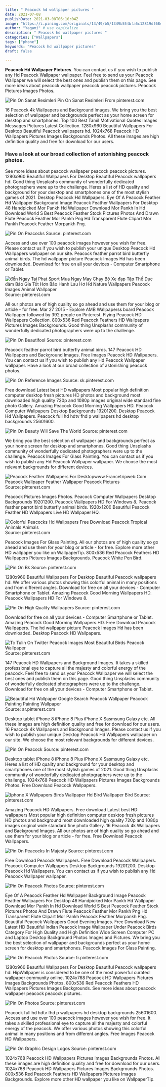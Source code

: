 ```yaml
---
title: " Peacock hd wallpaper pictures "
date: 2021-07-08
publishDate: 2021-03-08T06:10:04Z
image: "https://i.pinimg.com/originals/13/49/b5/1349b554bfa6c12819df68cf28406113.jpg"
author: "Yagami" # use capitalize
description: " Peacock hd wallpaper pictures "
categories: ["Wallpapers"]
tags: ["phone"]
keywords: "Peacock hd wallpaper pictures"
draft: false

---
```



**Peacock Hd Wallpaper Pictures**. You can contact us if you wish to publish any Hd Peacock Wallpaper wallpaper. Feel free to send us your Peacock Wallpaper we will select the best ones and publish them on this page. See more ideas about peacock wallpaper peacock peacock pictures. Peacock Pictures Images Photos.

![Pin On Sanat Resimleri](https://i.pinimg.com/originals/76/a1/25/76a1250475b55186fddd7da2fbbab10f.jpg "Pin On Sanat Resimleri")
Pin On Sanat Resimleri From pinterest.com


16 Peacock 4k Wallpapers and Background Images. We bring you the best selection of wallpaper and backgrounds perfect as your home screen for desktop and smartphones. Top 100 Best Tamil Motivational Quotes Images Messages Pictures Latest Collection. 1280x960 Beautiful Wallpapers For Desktop Beautiful Peacock wallpapers hd. 1024x768 Peacock HD Wallpapers Pictures Images Backgrounds Photos. All these images are high definition quality and free for download for our users.

### Have a look at our broad collection of astonishing peacock photos.

See more ideas about peacock wallpaper peacock peacock pictures. 1280x960 Beautiful Wallpapers For Desktop Beautiful Peacock wallpapers hd. Good thing Unsplashs community of wonderfully dedicated photographers were up to the challenge. Heres a list of HD quality and background for your desktop and smartphones one of the most stylish games of 2021. Desktop Peacock Hd Wallpapers. Eye Of A Peacock Feather Hd Wallpaper Background Image Peacock Feather Wallpapers For Desktop 48 Handpicked Mor Pankh Hd Wallpaper Download Mor Pankh In Hd Download World S Best Peacock Feather Stock Pictures Photos And Drawn Flute Peacock Feather Mor Pankh Png Hd Transparent Flute Clipart Mor Pankh Peacock Feather Morpankh Png.


![Pin On Peacocks](https://i.pinimg.com/originals/72/13/eb/7213eb133a928e88bc3018675d67e7dc.jpg "Pin On Peacocks")
Source: pinterest.com

Access and use over 100 peacock images however you wish for free. Please contact us if you wish to publish your unique Desktop Peacock Hd Wallpapers wallpaper on our site. Peacock feather parrot bird butterfly animal birds. The hd wallpaper picture Peacock Images Hd has been downloaded. Download for free on all your devices - Computer Smartphone or Tablet.

![đến Ngay Tai Phat Sport Mua Ngay May Chạy Bộ Xe đạp Tập Thể Dục đảm Bảo Gia Tốt Hơn Bảo Hanh Lau Hơ Hd Nature Wallpapers Peacock Images Animal Wallpaper](https://i.pinimg.com/originals/0f/07/e6/0f07e68251d4b43ff50f625ef2f77f25.jpg "đến Ngay Tai Phat Sport Mua Ngay May Chạy Bộ Xe đạp Tập Thể Dục đảm Bảo Gia Tốt Hơn Bảo Hanh Lau Hơ Hd Nature Wallpapers Peacock Images Animal Wallpaper")
Source: pinterest.com

All our photos are of high quality so go ahead and use them for your blog or article - for free. Mar 27 2015 - Explore AMB Wallpaperss board Peacock Wallpaper followed by 392 people on Pinterest. Flying Peacock HD Wallpapers Collection. 800x536 Red Peacock Feathers HD Wallpapers Pictures Images Backgrounds. Good thing Unsplashs community of wonderfully dedicated photographers were up to the challenge.

![Pin On Beautifool](https://i.pinimg.com/originals/9d/32/75/9d32758d83db432816067975323fa11f.jpg "Pin On Beautifool")
Source: pinterest.com

Peacock feather parrot bird butterfly animal birds. 147 Peacock HD Wallpapers and Background Images. Free Images Peacock HD Wallpapers. You can contact us if you wish to publish any Hd Peacock Wallpaper wallpaper. Have a look at our broad collection of astonishing peacock photos.

![Pin On Reference Images](https://i.pinimg.com/originals/71/3c/d9/713cd9c701fb721b75d7529d0e1f736b.jpg "Pin On Reference Images")
Source: sk.pinterest.com

Free download Latest best HD wallpapers Most popular high definition computer desktop fresh pictures HD photos and background most downloaded high quality 720p and 1080p images original wide standard fine photo Gallery. Amazing Peacock Good Morning Wallpapers HD. Peacock Computer Wallpapers Desktop Backgrounds 19201200. Desktop Peacock Hd Wallpapers. Peacock full hd hdtv fhd p wallpapers hd desktop backgrounds 25601600.

![Pin On Beauty Will Save The World](https://i.pinimg.com/originals/85/47/7a/85477a8808a3de6e32482b77e813f4f6.jpg "Pin On Beauty Will Save The World")
Source: pinterest.com

We bring you the best selection of wallpaper and backgrounds perfect as your home screen for desktop and smartphones. Good thing Unsplashs community of wonderfully dedicated photographers were up to the challenge. Peacock Images For Glass Painting. You can contact us if you wish to publish any Hd Peacock Wallpaper wallpaper. We choose the most relevant backgrounds for different devices.

![Peacock Feather Wallpapers For Desktopwww Francetripweb Com Peacock Wallpaper Feather Wallpaper Peacock Pictures](https://i.pinimg.com/originals/e9/7e/96/e97e96014e3af745e2c0c165a0aaf758.jpg "Peacock Feather Wallpapers For Desktopwww Francetripweb Com Peacock Wallpaper Feather Wallpaper Peacock Pictures")
Source: pinterest.com

Peacock Pictures Images Photos. Peacock Computer Wallpapers Desktop Backgrounds 19201200. Peacock Wallpapers HD For Windows 8. Peacock feather parrot bird butterfly animal birds. 1920x1200 Beautiful Peacock Feather HD Wallpapers Live HD Wallpaper HQ.

![Colorful Peacocks Hd Wallpapers Free Download Peacock Tropical Animals Animals](https://i.pinimg.com/originals/78/75/a8/7875a8d8ad559aa5ff7a11a7ede04d22.jpg "Colorful Peacocks Hd Wallpapers Free Download Peacock Tropical Animals Animals")
Source: pinterest.com

Peacock Images For Glass Painting. All our photos are of high quality so go ahead and use them for your blog or article - for free. Explore more other HD wallpaper you like on WallpaperTip. 800x536 Red Peacock Feathers HD Wallpapers Pictures Images Backgrounds. Peacock White Pen Bird.

![Pin On Bk](https://i.pinimg.com/originals/10/76/51/107651a914355ebd4554015faaccb5fc.jpg "Pin On Bk")
Source: pinterest.com

1280x960 Beautiful Wallpapers For Desktop Beautiful Peacock wallpapers hd. We offer various photos showing this colorful animal in many positions and from different angles. Download for free on all your devices - Computer Smartphone or Tablet. Amazing Peacock Good Morning Wallpapers HD. Peacock Wallpapers HD For Windows 8.

![Pin On High Quality Wallpapers](https://i.pinimg.com/originals/ff/28/a3/ff28a307b36cc670cd2502d47811b43f.jpg "Pin On High Quality Wallpapers")
Source: pinterest.com

Download for free on all your devices - Computer Smartphone or Tablet. Amazing Peacock Good Morning Wallpapers HD. Free Download Peacock Wallpapers. The hd wallpaper picture Peacock Images Hd has been downloaded. Desktop Peacock HD Wallpapers.

![Tc Tulin On Twitter Peacock Images Most Beautiful Birds Peacock Wallpaper](https://i.pinimg.com/originals/31/fa/60/31fa60e98ed821eec522f52b8a8bae41.jpg "Tc Tulin On Twitter Peacock Images Most Beautiful Birds Peacock Wallpaper")
Source: pinterest.com

147 Peacock HD Wallpapers and Background Images. It takes a skilled professional eye to capture all the majesty and colorful energy of the peacock. Feel free to send us your Peacock Wallpaper we will select the best ones and publish them on this page. Good thing Unsplashs community of wonderfully dedicated photographers were up to the challenge. Download for free on all your devices - Computer Smartphone or Tablet.

![Beautiful Hd Wallpaper Google Search Peacock Wallpaper Peacock Painting Painting Wallpaper](https://i.pinimg.com/originals/33/27/ee/3327ee67711b4b5cdbddfb736eaf6b99.jpg "Beautiful Hd Wallpaper Google Search Peacock Wallpaper Peacock Painting Painting Wallpaper")
Source: ar.pinterest.com

Desktop tablet iPhone 8 iPhone 8 Plus iPhone X Sasmsung Galaxy etc. All these images are high definition quality and free for download for our users. 16 Peacock 4k Wallpapers and Background Images. Please contact us if you wish to publish your unique Desktop Peacock Hd Wallpapers wallpaper on our site. We choose the most relevant backgrounds for different devices.

![Pin On Peacock](https://i.pinimg.com/originals/f4/e6/1a/f4e61aa938e3f4af456e59916d8ca98e.jpg "Pin On Peacock")
Source: pinterest.com

Desktop tablet iPhone 8 iPhone 8 Plus iPhone X Sasmsung Galaxy etc. Heres a list of HD quality and background for your desktop and smartphones one of the most stylish games of 2021. Good thing Unsplashs community of wonderfully dedicated photographers were up to the challenge. 1024x768 Peacock HD Wallpapers Pictures Images Backgrounds Photos. Free Download Peacock Wallpapers.

![Iphone X Wallpapers Birds Wallpaper Hd Bird Wallpaper Bird](https://i.pinimg.com/736x/3e/0e/90/3e0e90801e6006dafd89300ad2db3731.jpg "Iphone X Wallpapers Birds Wallpaper Hd Bird Wallpaper Bird")
Source: pinterest.com

Amazing Peacock HD Wallpapers. Free download Latest best HD wallpapers Most popular high definition computer desktop fresh pictures HD photos and background most downloaded high quality 720p and 1080p images original wide standard fine photo Gallery. 16 Peacock 4k Wallpapers and Background Images. All our photos are of high quality so go ahead and use them for your blog or article - for free. Free Download Peacock Wallpapers.

![Pin On Peacocks In Majesty](https://i.pinimg.com/originals/e2/7e/d8/e27ed8b1bf7621e3a1005acaa96f3977.jpg "Pin On Peacocks In Majesty")
Source: pinterest.com

Free Download Peacock Wallpapers. Free Download Peacock Wallpapers. Peacock Computer Wallpapers Desktop Backgrounds 19201200. Desktop Peacock Hd Wallpapers. You can contact us if you wish to publish any Hd Peacock Wallpaper wallpaper.

![Pin On Peacock Photos](https://i.pinimg.com/originals/f9/57/ae/f957ae3fe57b14bdf476c1786f91908a.jpg "Pin On Peacock Photos")
Source: pinterest.com

Eye Of A Peacock Feather Hd Wallpaper Background Image Peacock Feather Wallpapers For Desktop 48 Handpicked Mor Pankh Hd Wallpaper Download Mor Pankh In Hd Download World S Best Peacock Feather Stock Pictures Photos And Drawn Flute Peacock Feather Mor Pankh Png Hd Transparent Flute Clipart Mor Pankh Peacock Feather Morpankh Png. Beautiful Peacock Wallpapers Good Evening Images. Free Download New Latest HD Beautiful Indian Peacock Image Wallpaper Under Peacock Birds Category For High Quality and High Definition Wide Screen Computer PC and Laptop Desktop Background Photos Images and Pictures. We bring you the best selection of wallpaper and backgrounds perfect as your home screen for desktop and smartphones. Peacock Images For Glass Painting.

![Pin On Peacock Photos](https://i.pinimg.com/originals/6d/26/3a/6d263af54f080175a9ef68d0c181129e.jpg "Pin On Peacock Photos")
Source: fr.pinterest.com

1280x960 Beautiful Wallpapers For Desktop Beautiful Peacock wallpapers hd. HipWallpaper is considered to be one of the most powerful curated wallpaper community online. 1024x768 Peacock HD Wallpapers Pictures Images Backgrounds Photos. 800x536 Red Peacock Feathers HD Wallpapers Pictures Images Backgrounds. See more ideas about peacock wallpaper peacock peacock pictures.

![Pin On Photos](https://i.pinimg.com/originals/21/4c/ce/214cce3014401cbee2642c656d987634.jpg "Pin On Photos")
Source: pinterest.com

Peacock full hd hdtv fhd p wallpapers hd desktop backgrounds 25601600. Access and use over 100 peacock images however you wish for free. It takes a skilled professional eye to capture all the majesty and colorful energy of the peacock. We offer various photos showing this colorful animal in many positions and from different angles. Free Images Peacock HD Wallpapers.

![Pin On Graphic Design Logos](https://i.pinimg.com/originals/13/49/b5/1349b554bfa6c12819df68cf28406113.jpg "Pin On Graphic Design Logos")
Source: pinterest.com

1024x768 Peacock HD Wallpapers Pictures Images Backgrounds Photos. All these images are high definition quality and free for download for our users. 1024x768 Peacock HD Wallpapers Pictures Images Backgrounds Photos. 800x536 Red Peacock Feathers HD Wallpapers Pictures Images Backgrounds. Explore more other HD wallpaper you like on WallpaperTip.

